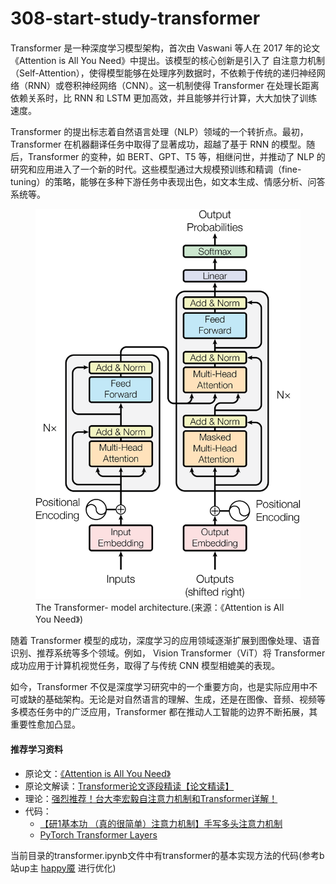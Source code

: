 # 308-start-study-transformer
####
Transformer 是一种深度学习模型架构，首次由 Vaswani 等人在 2017 年的论文《Attention is All You Need》中提出。该模型的核心创新是引入了 自注意力机制（Self-Attention），使得模型能够在处理序列数据时，不依赖于传统的递归神经网络（RNN）或卷积神经网络（CNN）。这一机制使得 Transformer 在处理长距离依赖关系时，比 RNN 和 LSTM 更加高效，并且能够并行计算，大大加快了训练速度。

Transformer 的提出标志着自然语言处理（NLP）领域的一个转折点。最初，Transformer 在机器翻译任务中取得了显著成功，超越了基于 RNN 的模型。随后，Transformer 的变种，如 BERT、GPT、T5 等，相继问世，并推动了 NLP 的研究和应用进入了一个新的时代。这些模型通过大规模预训练和精调（fine-tuning）的策略，能够在多种下游任务中表现出色，如文本生成、情感分析、问答系统等。

<figure>
    <img src="ModalNet-21.png" alt="The Transformer- model architecture.(来源：《Attention is All You Need》)">
    <figcaption>The Transformer- model architecture.(来源：《Attention is All You Need》)</figcaption>
</figure>

随着 Transformer 模型的成功，深度学习的应用领域逐渐扩展到图像处理、语音识别、推荐系统等多个领域。例如， Vision Transformer（ViT）将 Transformer 成功应用于计算机视觉任务，取得了与传统 CNN 模型相媲美的表现。

如今，Transformer 不仅是深度学习研究中的一个重要方向，也是实际应用中不可或缺的基础架构。无论是对自然语言的理解、生成，还是在图像、音频、视频等多模态任务中的广泛应用，Transformer 都在推动人工智能的边界不断拓展，其重要性愈加凸显。

#### 推荐学习资料
- 原论文：[《Attention is All You Need》](https://arxiv.org/abs/1706.03762)
- 原论文解读：[Transformer论文逐段精读【论文精读】](https://www.bilibili.com/video/BV1pu411o7BE/?spm_id_from=333.337.search-card.all.click&vd_source=a78c4419eac6aa8687109c6f6b59f976)
- 理论：[强烈推荐！台大李宏毅自注意力机制和Transformer详解！](https://www.bilibili.com/video/BV1v3411r78R/?spm_id_from=333.1007)
- 代码：
    - [【研1基本功 （真的很简单）注意力机制】手写多头注意力机制](https://www.bilibili.com/video/BV1o2421A7Dr/?spm_id_from=333.788)
    - [PyTorch Transformer Layers](https://pytorch.org/docs/stable/nn.html#transformer-layers)

当前目录的transformer.ipynb文件中有transformer的基本实现方法的代码(参考b站up主 [happy魇](https://space.bilibili.com/478929155) 进行优化)